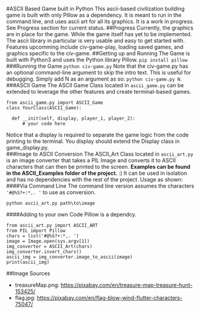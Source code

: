#ASCII Based Game built in Python
This ascii-based civilization building game is built with only Pillow as a dependency. It is meant to run in the command line, and uses ascii art for all its graphics. It is a work in progress. See Progress section for current status. 
##Progress
Currently, the graphics are in place for the game. While the game itself has yet to be implemented. The ascii library in particular is very usable and easy to get started with. Features upcomming include civ-game-play, loading saved games, and graphics specific to the civ-game.
##Getting up and Running
The Game is built with Python3 and uses the Python library Pillow.
`pip install pillow`
###Running the Game 
`python civ-game.py`
Note that the civ-game.py has an optional command-line argument to skip the intro text. This is useful for debugging. Simply add N as an argument as so: `python civ-game.py N`.
###ASCII Game
The ASCII Game Class located in `ascii_game.py` can be extended to leverage the other features and create terminal-based games.
```
from ascii_game.py import ASCII_Game
class YourClass(ASCII_Game):

  def __init(self, display, player_1, player_2):
      # your code here
```
Notice that a display is required to separate the game logic from the code printing to the terminal. You display should extend the Display class in game_display.py.  
###Image to ASCII Conversion
The ASCII_Art Class located in `ascii_art.py` is an image converter that takes a PIL Image and converts it to ASCII characters that can then be printed to the screen. **Examples can be found in the ASCII_Examples folder of the project.** :) It can be used in isolation and has no dependencies with the rest of the project. Usage as shown:
####Via Command Line
The command line version assumes the characters `'#@%S?+:*,. '` to use as conversion.
```
python ascii_art.py path\to\image
```
####Adding to your own Code
Pillow is a dependcy.
```
from ascii_art.py import ASCII_ART
from PIL import Pillow
chars = list('#@%S?+:*,. ')
image = Image.open(sys.argv[1])
img_converter = ASCII_Art(chars)
img_converter.invert_chars()
ascii_img = img_converter.image_to_ascii(image)
print(ascii_img)
```
##Image Sources
- treasureMap.png: https://pixabay.com/en/treasure-map-treasure-hunt-153425/
- flag.jpg: https://pixabay.com/en/flag-blow-wind-flutter-characters-75047/

